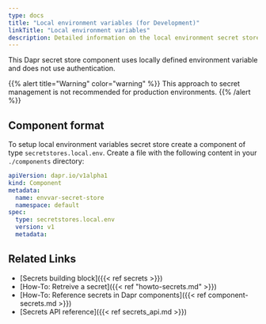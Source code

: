 ```yaml
---
type: docs
title: "Local environment variables (for Development)"
linkTitle: "Local environment variables"
description: Detailed information on the local environment secret store component
---
```


This Dapr secret store component uses locally defined environment variable and does not use authentication.

{{% alert title="Warning" color="warning" %}}
This approach to secret management is not recommended for production environments.
{{% /alert %}}

## Component format

To setup local environment variables secret store create a component of type `secretstores.local.env`. Create a file with the following content in your `./components` directory:

```yaml
apiVersion: dapr.io/v1alpha1
kind: Component
metadata:
  name: envvar-secret-store
  namespace: default
spec:
  type: secretstores.local.env
  version: v1
  metadata:
```
## Related Links
- [Secrets building block]({{< ref secrets >}})
- [How-To: Retreive a secret]({{< ref "howto-secrets.md" >}})
- [How-To: Reference secrets in Dapr components]({{< ref component-secrets.md >}})
- [Secrets API reference]({{< ref secrets_api.md >}})